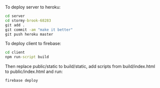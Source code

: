 To deploy server to heroku:
```cmd
cd server
cd stormy-brook-68283
git add .
git commit -am "make it better"
git push heroku master
```

To deploy client to firebase:
```cmd
cd client
npm run-script build
```
Then replace public/static to build/static, add scripts from build/index.html to public/index.html and run:
```cmd
firebase deploy
```
